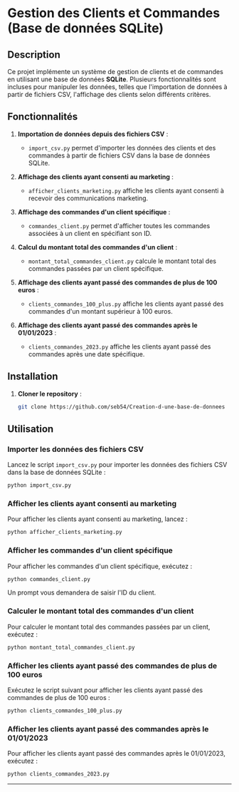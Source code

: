 
# Gestion des Clients et Commandes (Base de données SQLite)

## Description

Ce projet implémente un système de gestion de clients et de commandes en utilisant une base de données **SQLite**. Plusieurs fonctionnalités sont incluses pour manipuler les données, telles que l'importation de données à partir de fichiers CSV, l'affichage des clients selon différents critères.

## Fonctionnalités

1. **Importation de données depuis des fichiers CSV** :  
   - `import_csv.py` permet d'importer les données des clients et des commandes à partir de fichiers CSV dans la base de données SQLite.

2. **Affichage des clients ayant consenti au marketing** :  
   - `afficher_clients_marketing.py` affiche les clients ayant consenti à recevoir des communications marketing.

3. **Affichage des commandes d'un client spécifique** :  
   - `commandes_client.py` permet d'afficher toutes les commandes associées à un client en spécifiant son ID.

4. **Calcul du montant total des commandes d'un client** :  
   - `montant_total_commandes_client.py` calcule le montant total des commandes passées par un client spécifique.

5. **Affichage des clients ayant passé des commandes de plus de 100 euros** :  
   - `clients_commandes_100_plus.py` affiche les clients ayant passé des commandes d'un montant supérieur à 100 euros.

6. **Affichage des clients ayant passé des commandes après le 01/01/2023** :  
   - `clients_commandes_2023.py` affiche les clients ayant passé des commandes après une date spécifique.


## Installation

1. **Cloner le repository** :
   ```bash
   git clone https://github.com/seb54/Creation-d-une-base-de-donnees
   ```

## Utilisation

### Importer les données des fichiers CSV

Lancez le script `import_csv.py` pour importer les données des fichiers CSV dans la base de données SQLite :
```bash
python import_csv.py
```

### Afficher les clients ayant consenti au marketing

Pour afficher les clients ayant consenti au marketing, lancez :
```bash
python afficher_clients_marketing.py
```

### Afficher les commandes d'un client spécifique

Pour afficher les commandes d'un client spécifique, exécutez :
```bash
python commandes_client.py
```
Un prompt vous demandera de saisir l'ID du client.

### Calculer le montant total des commandes d'un client

Pour calculer le montant total des commandes passées par un client, exécutez :
```bash
python montant_total_commandes_client.py
```

### Afficher les clients ayant passé des commandes de plus de 100 euros

Exécutez le script suivant pour afficher les clients ayant passé des commandes de plus de 100 euros :
```bash
python clients_commandes_100_plus.py
```

### Afficher les clients ayant passé des commandes après le 01/01/2023

Pour afficher les clients ayant passé des commandes après le 01/01/2023, exécutez :
```bash
python clients_commandes_2023.py
```

---

